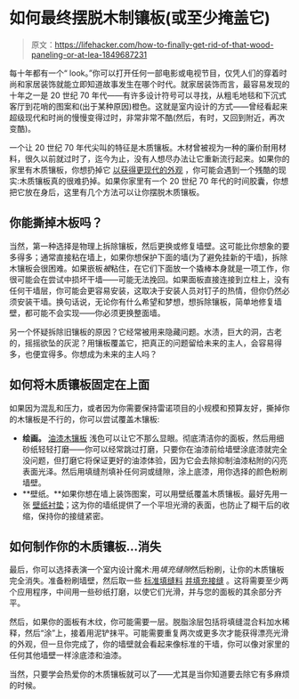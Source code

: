 # 如何最终摆脱木制镶板(或至少掩盖它)

> 原文：<https://lifehacker.com/how-to-finally-get-rid-of-that-wood-paneling-or-at-lea-1849687231>

每十年都有一个“ look。”你可以打开任何一部电影或电视节目，仅凭人们的穿着时尚和家居装饰就能立即知道故事发生在哪个时代。就家居装饰而言，最容易发现的十年之一是 20 世纪 70 年代——有许多设计符号可以寻找，从粗毛地毯和下沉式客厅到花哨的图案和(出于某种原因)橙色。这就是室内设计的方式——曾经看起来超级现代和时尚的慢慢变得过时，非常非常不酷(然后，有时，又回到附近，再次变酷)。



一个让 20 世纪 70 年代尖叫的特征是木质镶板。木材曾被视为一种的廉价耐用材料，很久以前就过时了，迄今为止，没有人想尽办法让它重新流行起来。如果你的家里有木质镶板，你想扔掉它 [以获得更现代的外观](https://lifehacker.com/six-cheap-ways-to-make-your-living-room-look-more-expen-1849542525) ，你可能会遇到一个残酷的现实:木质镶板真的很难扔掉。如果你家里有一个 20 世纪 70 年代的时间胶囊，你想把它放在身后，这里有几个方法可以让你摆脱木质镶板。

## 你能撕掉木板吗？

当然，第一种选择是物理上拆除镶板，然后更换或修复墙壁。这可能比你想象的[](https://www.realhomes.com/advice/how-to-remove-wood-paneling)要多得多；通常直接粘在墙上，如果你想保护下面的墙(为了避免挂新的干墙)，拆除木镶板会很困难。如果嵌板*被*粘住，在它们下面放一个撬棒本身就是一项工作，你很可能会在尝试中损坏干墙——可能无法挽回。如果面板直接连接到立柱上，没有任何干墙层，你可能会更容易安装，这取决于安装人员对钉子的热情，但你仍然必须安装干墙。换句话说，无论你有什么希望和梦想，想拆除镶板，简单地修复墙壁，都可能不会实现——你必须更换整面墙。

另一个怀疑拆除旧镶板的原因？它经常被用来隐藏问题。水渍，巨大的洞，古老的，摇摇欲坠的灰泥？用镶板覆盖它，把真正的问题留给未来的主人，会容易得多，也便宜得多。你想成为未来的主人吗？

## 如何将木质镶板固定在上面

如果因为混乱和压力，或者因为你需要保持雷诺项目的小规模和预算友好，撕掉你的木镶板是不行的，你可以尝试覆盖木镶板:

*   **绘画。** [油漆木镶板](https://www.thespruce.com/paint-wood-paneling-2213358) 浅色可以让它不那么显眼。彻底清洁你的面板，然后用细砂纸轻轻打磨——你可以经常跳过打磨，只要你在油漆前给墙壁涂底漆就完全没问题，但打磨它将保证更好的油漆体验，因为它会去除抑制油漆粘附的闪亮表面光泽。然后用填缝剂填补任何洞或缝隙，涂上底漆，用你选择的颜色粉刷墙壁。
*   **壁纸。**如果你想在墙上装饰图案，可以用壁纸覆盖木质镶板。最好先用一张 [壁纸衬垫](https://www.homedepot.com/p/Brewster-Heavyweight-Paper-Liner-Paper-Non-Pasted-Wallpaper-Roll-Covers-55-9-Sq-Ft-A200/202655839)；这为你的墙纸提供了一个平坦光滑的表面，也防止了糊干后的收缩，保持你的接缝紧密。

## 如何制作你的木质镶板...消失

最后，你可以选择表演一个室内设计魔术:用*填充缝隙*然后粉刷，让你的木质镶板完全消失。准备粉刷墙壁，然后取一些 [标准填缝料](https://www.paragonpainting.com/painting-tips/remove-old-wood-paneling-the-easy-way) [并填充接缝](https://www.paragonpainting.com/painting-tips/remove-old-wood-paneling-the-easy-way) 。这将需要至少两个应用程序，中间用一些砂纸打磨，以使它们光滑，并与您的面板的其余部分齐平。

然后，如果你的面板有木纹，你可能需要一层。脱脂涂层包括将填缝混合料加水稀释，然后“涂”上，接着用泥铲抹平。可能需要重复两次或更多次才能获得漂亮光滑的外观，但一旦你完成了，你的墙壁就会看起来像标准的干墙，你可以像对家里的任何其他墙壁一样涂底漆和油漆。

当然，只要学会热爱你的木质镶板就可以了——尤其是当你知道要去除它有多麻烦的时候。